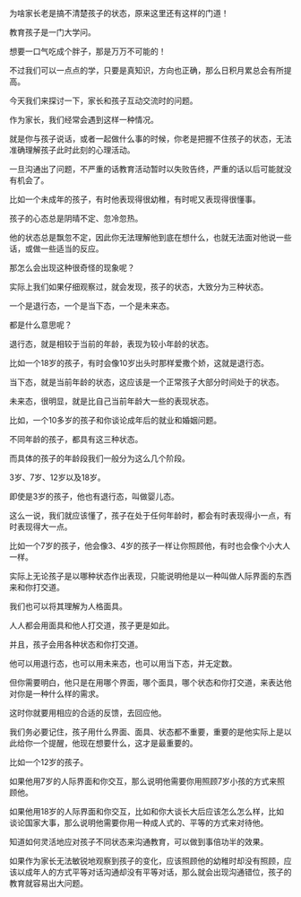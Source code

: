 为啥家长老是搞不清楚孩子的状态，原来这里还有这样的门道！





教育孩子是一门大学问。

想要一口气吃成个胖子，那是万万不可能的！

不过我们可以一点点的学，只要是真知识，方向也正确，那么日积月累总会有所提高。



今天我们来探讨一下，家长和孩子互动交流时的问题。

作为家长，我们经常会遇到这样一种情况。

就是你与孩子说话，或者一起做什么事的时候，你老是把握不住孩子的状态，无法准确理解孩子此时此刻的心理活动。

一旦沟通出了问题，不严重的话教育活动暂时以失败告终，严重的话以后可能就没有机会了。

比如一个未成年的孩子，有时他表现得很幼稚，有时呢又表现得很懂事。

孩子的心态总是阴晴不定、忽冷忽热。

他的状态总是飘忽不定，因此你无法理解他到底在想什么，也就无法面对他说一些话，或做一些适当的反应。

那怎么会出现这种很奇怪的现象呢？



实际上我们如果仔细观察过，就会发现，孩子的状态，大致分为三种状态。

一个是退行态，一个是当下态，一个是未来态。

都是什么意思呢？



退行态，就是相较于当前的年龄，表现为较小年龄的状态。

比如一个18岁的孩子，有时会像10岁出头时那样爱撒个娇，这就是退行态。



当下态，就是当前年龄的状态，这应该是一个正常孩子大部分时间处于的状态。



未来态，很明显，就是比自己当前年龄大一些的表现状态。

比如，一个10多岁的孩子和你谈论成年后的就业和婚姻问题。





不同年龄的孩子，都具有这三种状态。

而具体的孩子的年龄段我们一般分为这么几个阶段。

3岁、7岁、12岁以及18岁。

即使是3岁的孩子，他也有退行态，叫做婴儿态。

这么一说，我们就应该懂了，孩子在处于任何年龄时，都会有时表现得小一点，有时表现得大一点。

比如一个7岁的孩子，他会像3、4岁的孩子一样让你照顾他，有时也会像个小大人一样。



实际上无论孩子是以哪种状态作出表现，只能说明他是以一种叫做人际界面的东西来和你打交道。

我们也可以将其理解为人格面具。

人人都会用面具和他人打交道，孩子更是如此。

并且，孩子会用各种状态和你打交道。

他可以用退行态，也可以用未来态，也可以用当下态，并无定数。

但你需要明白，他只是在用哪个界面，哪个面具，哪个状态和你打交道，来表达他对你是一种什么样的需求。

这时你就要用相应的合适的反馈，去回应他。



我们务必要记住，孩子用什么界面、面具、状态都不重要，重要的是他实际上是以此给你一个提醒，他现在想要什么，这才是最重要的。

比如一个12岁的孩子。

如果他用7岁的人际界面和你交互，那么说明他需要你用照顾7岁小孩的方式来照顾他。

如果他用18岁的人际界面和你交互，比如和你大谈长大后应该怎么怎么样，比如谈论国家大事，那么说明他需要你用一种成人式的、平等的方式来对待他。



知道如何灵活地应对孩子不同状态来沟通教育，可以做到事倍功半的效果。

如果作为家长无法敏锐地观察到孩子的变化，应该照顾他的幼稚时却没有照顾，应该以成年人的方式平等对话沟通却没有平等对话，那么就会出现沟通错位，孩子的教育就容易出大问题。